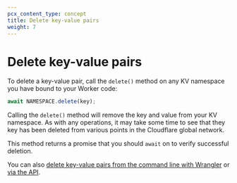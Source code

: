 ```yaml
---
pcx_content_type: concept
title: Delete key-value pairs
weight: 7
---
```


# Delete key-value pairs

To delete a key-value pair, call the `delete()` method on any KV namespace you have bound to your Worker code:

```js
await NAMESPACE.delete(key);
```

Calling the `delete()` method will remove the key and value from your KV namespace. As with any operations, it may take some time to see that they key has been deleted from various points in the Cloudflare global network.

This method returns a promise that you should `await` on to verify successful deletion.

You can also [delete key-value pairs from the command line with Wrangler](/kv/platform/kv-commands/#delete) or [via the API](/api/operations/workers-kv-namespace-delete-key-value-pair/).